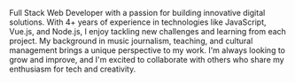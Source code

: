 Full Stack Web Developer with a passion for building innovative digital solutions. With 4+ years of experience in technologies like JavaScript, Vue.js, and Node.js, I enjoy tackling new challenges and learning from each project. My background in music journalism, teaching, and cultural management brings a unique perspective to my work. I'm always looking to grow and improve, and I'm excited to collaborate with others who share my enthusiasm for tech and creativity.
